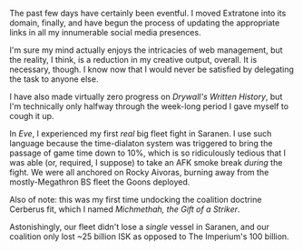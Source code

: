 The past few days have certainly been eventful. I moved Extratone into its domain, finally, and have begun the process of updating the appropriate links in all my innumerable social media presences.

I'm sure my mind actually enjoys the intricacies of web management, but the reality, I think, is a reduction in my creative output, overall. It is necessary, though. I know now that I would never be satisfied by delegating the task to anyone else.

I have also made virtually zero progress on *Drywall's Written History*, but I'm technically only halfway through the week-long period I gave myself to cough it up.

In *Eve*, I experienced my first *real* big fleet fight in Saranen. I use such language because the time-dialaton system was triggered to bring the passage of game time down to 10%, which is so ridiculously tedious that I was able (or, required, I suppose) to take an AFK smoke break *during* the fight. We were all anchored on Rocky Aivoras, burning away from the mostly-Megathron BS fleet the Goons deployed.

Also of note: this was my first time undocking the coalition doctrine Cerberus fit, which I named *Michmethah, the Gift of a Striker*.

Astonishingly, our fleet didn't lose a *single* vessel in Saranen, and our coalition only lost ~25 billion ISK as opposed to The Imperium's 100 billion.